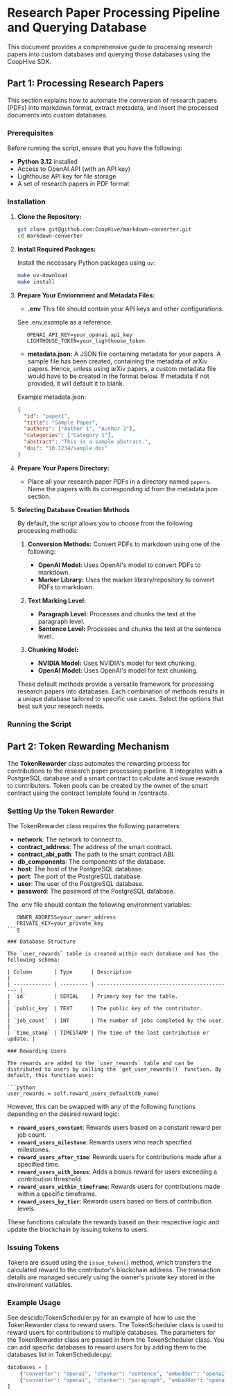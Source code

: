 # Research Paper Processing Pipeline and Querying Database

This document provides a comprehensive guide to processing research papers into custom databases and querying those databases using the CoopHive SDK.

## Part 1: Processing Research Papers

This section explains how to automate the conversion of research papers (PDFs) into markdown format, extract metadata, and insert the processed documents into custom databases.

### Prerequisites

Before running the script, ensure that you have the following:

- **Python 3.12** installed
- Access to OpenAI API (with an API key)
- Lighthouse API key for file storage
- A set of research papers in PDF format

### Installation

1. **Clone the Repository:**

   ```bash
   git clone git@github.com:CoopHive/markdown-converter.git
   cd markdown-converter
   ```

2. **Install Required Packages:**

   Install the necessary Python packages using `uv`:

   ```bash
   make uv-download
   make install
   ```

3. **Prepare Your Enviornment and Metadata Files:**

   - **.env** This file should contain your API keys and other configurations.

   See .env.example as a reference.

   ```env
      OPENAI_API_KEY=your_openai_api_key
      LIGHTHOUSE_TOKEN=your_lighthouse_token
   ```

   - **metadata.json:** A JSON file containing metadata for your papers. A sample file has been created, containing the metadata of arXiv papers. Hence, unless using arXiv papers, a custom metadata file would have to be created in the format below. If metadata if not provided, it will default it to blank.

   Example metadata.json:

   ```json
   {
     "id": "paper1",
     "title": "Sample Paper",
     "authors": ["Author 1", "Author 2"],
     "categories": ["Category 1"],
     "abstract": "This is a sample abstract.",
     "doi": "10.1234/sample.doi"
   }
   ```

4. **Prepare Your Papers Directory:**

   - Place all your research paper PDFs in a directory named `papers`. Name the papers with its corresponding id from the metadata.json section.

5. **Selecting Database Creation Methods**

   By default, the script allows you to choose from the following processing methods:

   1. **Conversion Methods:** Convert PDFs to markdown using one of the following:

      - **OpenAI Model:** Uses OpenAI's model to convert PDFs to markdown.
      - **Marker Library:** Uses the marker library/repository to convert PDFs to markdown.

   2. **Text Marking Level:**

      - **Paragraph Level:** Processes and chunks the text at the paragraph level.
      - **Sentence Level:** Processes and chunks the text at the sentence level.

   3. **Chunking Model:**

      - **NVIDIA Model:** Uses NVIDIA's model for text chunking.
      - **OpenAI Model:** Uses OpenAI's model for text chunking.

   These default methods provide a versatile framework for processing research papers into databases. Each combination of methods results in a unique database tailored to specific use cases. Select the options that best suit your research needs.

### Running the Script

## Part 2: Token Rewarding Mechanism

The **TokenRewarder** class automates the rewarding process for contributions to the research paper processing pipeline. It integrates with a PostgreSQL database and a smart contract to calculate and issue rewards to contributors. Token pools can be created by the owner of the smart contract using the contract template found in /contracts.

### Setting Up the Token Rewarder

The TokenRewarder class requires the following parameters:

- **network**: The network to connect to.
- **contract_address**: The address of the smart contract.
- **contract_abi_path**: The path to the smart contract ABI.
- **db_components**: The components of the database.
- **host**: The host of the PostgreSQL database.
- **port**: The port of the PostgreSQL database.
- **user**: The user of the PostgreSQL database.
- **password**: The password of the PostgreSQL database.

The .env file should contain the following environment variables:

````env
   OWNER_ADDRESS=your_owner_address
   PRIVATE_KEY=your_private_key
```g

### Database Structure

The `user_rewards` table is created within each database and has the following schema:

| Column       | Type      | Description                                  |
| ------------ | --------- | -------------------------------------------- |
| `id`         | SERIAL    | Primary key for the table.                   |
| `public_key` | TEXT      | The public key of the contributor.           |
| `job_count`  | INT       | The number of jobs completed by the user.    |
| `time_stamp` | TIMESTAMP | The time of the last contribution or update. |

### Rewarding Users

The rewards are added to the `user_rewards` table and can be distributed to users by calling the `get_user_rewards()` function. By default, this function uses:

```python
user_rewards = self.reward_users_default(db_name)
````

However, this can be swapped with any of the following functions depending on the desired reward logic:

- **`reward_users_constant`**: Rewards users based on a constant reward per job count.
- **`reward_users_milestone`**: Rewards users who reach specified milestones.
- **`reward_users_after_time`**: Rewards users for contributions made after a specified time.
- **`reward_users_with_bonus`**: Adds a bonus reward for users exceeding a contribution threshold.
- **`reward_users_within_timeframe`**: Rewards users for contributions made within a specific timeframe.
- **`reward_users_by_tier`**: Rewards users based on tiers of contribution levels.

These functions calculate the rewards based on their respective logic and update the blockchain by issuing tokens to users.

### Issuing Tokens

Tokens are issued using the `issue_token()` method, which transfers the calculated reward to the contributor's blockchain address. The transaction details are managed securely using the owner's private key stored in the environment variables.

### Example Usage

See descidb/TokenScheduler.py for an example of how to use the TokenRewarder class to reward users. The TokenScheduler class is used to reward users for contributions to multiple databases. The parameters for the TokenRewarder class are passed in from the TokenScheduler class. You can add specific databases to reward users for by adding them to the databases list in TokenScheduler.py:

```python
databases = [
    {"converter": "openai", "chunker": "sentence", "embedder": "openai"},
    {"converter": "openai", "chunker": "paragraph", "embedder": "openai"},
]
```
